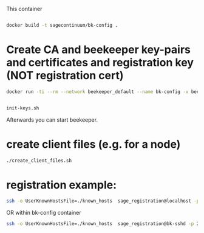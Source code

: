 
This container 


```bash

docker build -t sagecontinuum/bk-config .

```



# Create CA and beekeeper key-pairs and certificates and registration key (NOT registration cert)

```bash
docker run -ti --rm --network beekeeper_default --name bk-config -v beekeeper-config_bk-secrets:/usr/lib/sage/ sagecontinuum/bk-config


init-keys.sh
```

Afterwards you can start beekeeper.


# create client files (e.g. for a node) 

```bash
./create_client_files.sh
```


# registration example:


```bash
ssh -o UserKnownHostsFile=./known_hosts  sage_registration@localhost -p 20022 -i id_rsa_sage_registration register 0000000000000001
```


OR within bk-config container
```bash
ssh -o UserKnownHostsFile=./known_hosts  sage_registration@bk-sshd -p 22 -i registration_keys/id_rsa_sage_registration register 0000000000000001
```
